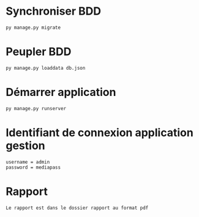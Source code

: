 # Synchroniser BDD
    
    py manage.py migrate

# Peupler BDD

    py manage.py loaddata db.json

# Démarrer application

    py manage.py runserver
    

# Identifiant de connexion application gestion

    username = admin
    password = mediapass

# Rapport

    Le rapport est dans le dossier rapport au format pdf
